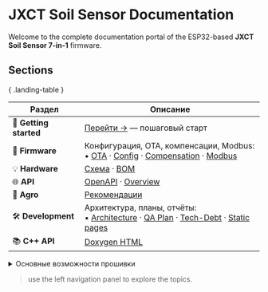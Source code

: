 # JXCT Soil Sensor Documentation

Welcome to the complete documentation portal of the ESP32-based **JXCT Soil Sensor 7-in-1** firmware.

## Sections

{ .landing-table }

| Раздел | Описание |
|--------|----------|
| 📖 **Getting started** | [Перейти →](getting-started.md) — пошаговый старт |
| 🔧 **Firmware** | Конфигурация, OTA, компенсации, Modbus:<br/>• [OTA](firmware/ota.md) · [Config](firmware/config.md) · [Compensation](firmware/compensation.md) · [Modbus](firmware/modbus.md) |
| 💡 **Hardware** | [Схема](hardware/schematic.md) · [BOM](hardware/bill-of-materials.md) |
| 🌐 **API** | [OpenAPI](api/index.md) · [Overview](api/overview.md) |
| 🌱 **Agro** | [Рекомендации](agro/recommendations.md) |
| 🛠️ **Development** | Архитектура, планы, отчёты:<br/>• [Architecture](development/ARCH_OVERALL.md) · [QA Plan](development/QA_REFACTORING_PLAN_2025H2.md) · [Tech-Debt](development/TECH_DEBT_REPORT_2025-06.md) · [Static pages](development/STATIC_PAGES_MIGRATION_PLAN.md) |
| 📚 **C++ API** | <a class="md-button" href="_doxygen/html/index.html">Doxygen&nbsp;HTML</a> |

<details>
<summary>Основные возможности прошивки</summary>

* 🌡️ Real-time показания pH, EC, NPK, влажности и температуры
* 🔄 OTA 2.x с дифф-загрузками и проверкой SHA-256
* 📡 MQTT / ThingSpeak / HTTP API
* 🛠️ Полностью open-source (C++17, PlatformIO)

</details>

> use the left navigation panel to explore the topics. 